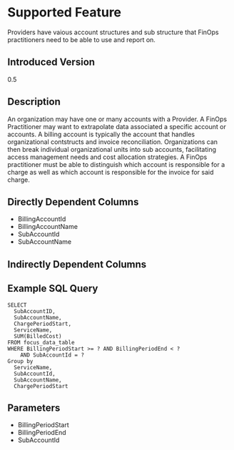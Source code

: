 # Supported Feature

Providers have vaious account structures and sub structure that FinOps practitioners need 
to be able to use and report on.

## Introduced Version
0.5

## Description

An organization may have one or many accounts with a Provider. A FinOps Practitioner may want 
to extrapolate data associated a specific account or accounts. A billing account is typically 
the account that handles organizational contstructs and invoice reconciliation. Organizations 
can then break individual organizational units into sub accounts, facilitating access management 
needs and cost allocation strategies. A FinOps practitioner must be able to distinguish which 
account is responsible for a charge as well as which account is responsible for the invoice 
for said charge.

## Directly Dependent Columns
* BillingAccountId
* BillingAccountName
* SubAccountId
* SubAccountName

## Indirectly Dependent Columns


## Example SQL Query
```
SELECT
  SubAccountID,
  SubAccountName,
  ChargePeriodStart,
  ServiceName,
  SUM(BilledCost)
FROM focus_data_table
WHERE BillingPeriodStart >= ? AND BillingPeriodEnd < ?
    AND SubAccountId = ?
Group by
  ServiceName,
  SubAccountId,
  SubAccountName,
  ChargePeriodStart
```

## Parameters
* BillingPeriodStart
* BillingPeriodEnd
* SubAccountId

